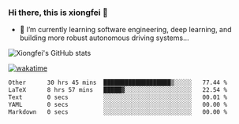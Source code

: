 ### Hi there, this is xiongfei 👋


- 🌱 I’m currently learning software engineering, deep learning, and building more robust autonomous driving systems...

<!--
**X1on9f31/X1on9f31** is a ✨ _special_ ✨ repository because its `README.md` (this file) appears on your GitHub profile.
Here are some ideas to get you started:
-->

![Xiongfei's GitHub stats](https://github-readme-stats.vercel.app/api?username=X1on9f31)


[![wakatime](https://wakatime.com/badge/user/9e8d5516-d162-43e7-9563-87295d455a71.svg)](https://wakatime.com/@9e8d5516-d162-43e7-9563-87295d455a71)

<!--START_SECTION:waka-->

```txt
Other      30 hrs 45 mins  ███████████████████▒░░░░░   77.44 %
LaTeX      8 hrs 57 mins   █████▓░░░░░░░░░░░░░░░░░░░   22.54 %
Text       0 secs          ░░░░░░░░░░░░░░░░░░░░░░░░░   00.01 %
YAML       0 secs          ░░░░░░░░░░░░░░░░░░░░░░░░░   00.00 %
Markdown   0 secs          ░░░░░░░░░░░░░░░░░░░░░░░░░   00.00 %
```

<!--END_SECTION:waka-->

